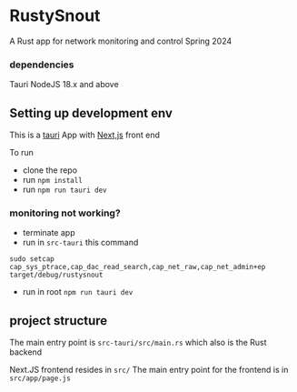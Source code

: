 # RustySnout

A Rust app for network monitoring and control 
Spring 2024

### dependencies

Tauri
NodeJS 18.x and above

## Setting up development env

This is a [tauri](https://tauri.app/) App with [Next,js](https://nextjs.org/) front end

To run 
- clone the repo
- run `npm install`
- run `npm run tauri dev`

### monitoring not working?

- terminate app
- run in `src-tauri` this command 
```
sudo setcap cap_sys_ptrace,cap_dac_read_search,cap_net_raw,cap_net_admin+ep target/debug/rustysnout
```
- run in root `npm run tauri dev`

## project structure

The main entry point is `src-tauri/src/main.rs` which also is the Rust backend

Next.JS frontend resides in `src/`
The main entry point for the frontend is in `src/app/page.js`

